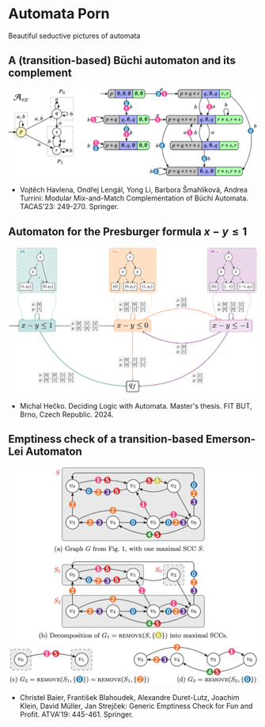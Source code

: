 # Automata Porn
Beautiful seductive pictures of automata

## A (transition-based) Büchi automaton and its complement
![A (transition-based) Büchi automaton and its complement](figs/kofola-complement.png)
* Vojtěch Havlena, Ondřej Lengál, Yong Li, Barbora Šmahlíková, Andrea Turrini: Modular Mix-and-Match Complementation of Büchi Automata. TACAS'23: 249-270. Springer.

## Automaton for the Presburger formula $x-y \leq 1$ 
![An NFA for the formula x-y <= 1](figs/presburger-trans-func.png)
* Michal Hečko. Deciding Logic with Automata. Master's thesis. FIT BUT, Brno, Czech Republic. 2024.

## Emptiness check of a transition-based Emerson-Lei Automaton
![Emptiness check of a transition-based Emerson-Lei Automaton](figs/emptiness-check-fun-and-profit.png)
*	Christel Baier, František Blahoudek, Alexandre Duret-Lutz, Joachim Klein, David Müller, Jan Strejček: Generic Emptiness Check for Fun and Profit. ATVA'19: 445-461. Springer.
